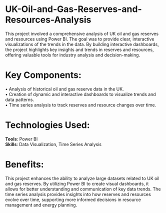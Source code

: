 # UK-Oil-and-Gas-Reserves-and-Resources-Analysis
This project involved a comprehensive analysis of UK oil and gas reserves and resources using Power BI. The goal was to provide clear, interactive visualizations of the trends in the data. By building interactive dashboards, the project highlights key insights and trends in reserves and resources, offering valuable tools for industry analysis and decision-making.

# Key Components:
• Analysis of historical oil and gas reserve data in the UK.  
• Creation of dynamic and interactive dashboards to visualize trends and data patterns.  
• Time series analysis to track reserves and resource changes over time.  

# Technologies Used:
**Tools**: Power BI  
**Skills**: Data Visualization, Time Series Analysis  

# Benefits:
This project enhances the ability to analyze large datasets related to UK oil and gas reserves. By utilizing Power BI to create visual dashboards, it allows for better understanding and communication of key data trends. The time series analysis provides insights into how reserves and resources evolve over time, supporting more informed decisions in resource management and energy planning.

